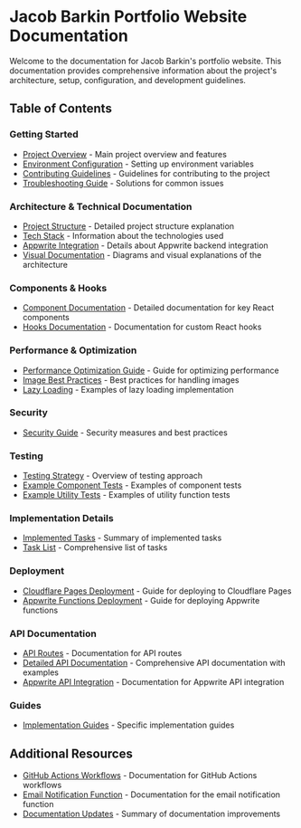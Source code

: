 # Jacob Barkin Portfolio Website Documentation

Welcome to the documentation for Jacob Barkin's portfolio website. This documentation provides comprehensive information about the project's architecture, setup, configuration, and development guidelines.

## Table of Contents

### Getting Started
- [Project Overview](../README.md) - Main project overview and features
- [Environment Configuration](../ENV_CONFIGURATION.md) - Setting up environment variables
- [Contributing Guidelines](./CONTRIBUTING.md) - Guidelines for contributing to the project
- [Troubleshooting Guide](./troubleshooting-guide.md) - Solutions for common issues

### Architecture & Technical Documentation
- [Project Structure](./architecture/project-structure.md) - Detailed project structure explanation
- [Tech Stack](./architecture/tech-stack.md) - Information about the technologies used
- [Appwrite Integration](./architecture/appwrite-integration.md) - Details about Appwrite backend integration
- [Visual Documentation](./visual-documentation.md) - Diagrams and visual explanations of the architecture

### Components & Hooks
- [Component Documentation](./components/README.md) - Detailed documentation for key React components
- [Hooks Documentation](./hooks/README.md) - Documentation for custom React hooks

### Performance & Optimization
- [Performance Optimization Guide](./performance-optimization-guide.md) - Guide for optimizing performance
- [Image Best Practices](./image-best-practices.md) - Best practices for handling images
- [Lazy Loading](./examples/lazy-loading-examples.md) - Examples of lazy loading implementation

### Security
- [Security Guide](./security-guide.md) - Security measures and best practices

### Testing
- [Testing Strategy](./testing-strategy.md) - Overview of testing approach
- [Example Component Tests](./example-component-tests.js) - Examples of component tests
- [Example Utility Tests](./example-tests.js) - Examples of utility function tests

### Implementation Details
- [Implemented Tasks](./implemented-tasks.md) - Summary of implemented tasks
- [Task List](./tasks.md) - Comprehensive list of tasks

### Deployment
- [Cloudflare Pages Deployment](./deployment/cloudflare-pages.md) - Guide for deploying to Cloudflare Pages
- [Appwrite Functions Deployment](./deployment/appwrite-functions.md) - Guide for deploying Appwrite functions

### API Documentation
- [API Routes](./api/api-routes.md) - Documentation for API routes
- [Detailed API Documentation](./api/api-documentation.md) - Comprehensive API documentation with examples
- [Appwrite API Integration](./api/appwrite-api.md) - Documentation for Appwrite API integration

### Guides
- [Implementation Guides](./implementation-guide/) - Specific implementation guides

## Additional Resources

- [GitHub Actions Workflows](../.github/workflows/README.md) - Documentation for GitHub Actions workflows
- [Email Notification Function](../functions/email-notification-updated/README.md) - Documentation for the email notification function
- [Documentation Updates](./DOCUMENTATION_UPDATES.md) - Summary of documentation improvements
